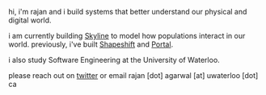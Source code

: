 hi, i'm rajan and i build systems that better understand our physical and digital world.

i am currently building [Skyline](https://humansimulation.ai) to model how populations interact in our world. previously, i've built [Shapeshift](https://rajan.sh/work/shapeshift) and [Portal](https://www.youtube.com/watch?v=Vmupugz2M1s).

i also study Software Engineering at the University of Waterloo.

please reach out on [twitter](https://x.com/_rajanagarwal) or email rajan [dot] agarwal [at] uwaterloo [dot] ca
